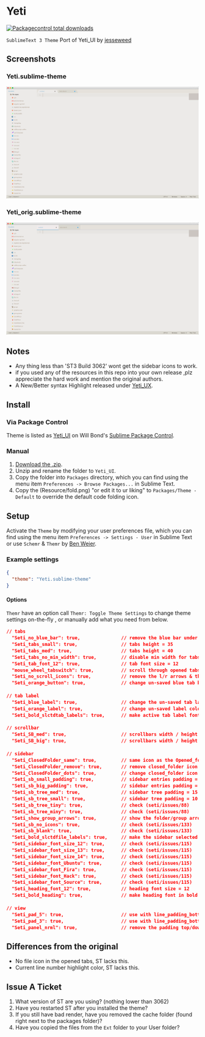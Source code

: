 # Yeti

[![Packagecontrol total downloads](https://img.shields.io/packagecontrol/dt/Yeti_UI.svg?style=flat-square)](https://packagecontrol.io/packages/Yeti_UI/)

`SublimeText 3 Theme` Port of Yeti_UI by [jesseweed](https://github.com/jesseweed/yeti-ui)

## Screenshots

### Yeti.sublime-theme

![Yeti Screenshot](./Resource/screenshot-1.png)

### Yeti_orig.sublime-theme

![Yeti Screenshot](./Resource/screenshot-2.png)

## Notes

* Any thing less than 'ST3 Build 3062' wont get the sidebar icons to work.
* if you used any of the resources in this repo into your own release ,plz appreciate the hard work and mention the original authors.
* A New/Better syntax Highlight released under [Yeti_UX](https://packagecontrol.io/packages/Yeti_UX).

## Install

### Via Package Control

Theme is listed as [Yeti_UI](https://packagecontrol.io/packages/Yeti_UI) on Will Bond's [Sublime Package Control](https://packagecontrol.io).

### Manual

1. [Download the .zip](https://github.com/ctf0/Yeti_ST3/archive/master.zip).
2. Unzip and rename the folder to `Yeti_UI`.
3. Copy the folder into `Packages` directory, which you can find using the menu item `Preferences -> Browse Packages...` in Sublime Text.
4. Copy the (Resource/fold.png) "or edit it to ur liking" to `Packages/Theme - Default` to override the default code folding icon.

## Setup

Activate the `Theme` by modifying your user preferences file, which you can find using the menu item `Preferences -> Settings - User` in Sublime Text or use `Schemr` & `Themr` by [Ben Weier](https://github.com/benweier).

### Example settings

```json
{
  "theme": "Yeti.sublime-theme"
}
```

#### Options

`Themr` have an option call ``Themr: Toggle Theme Settings`` to change theme settings on-the-fly , or manually add what you need from below.

```json
// tabs
  "Seti_no_blue_bar": true,               // remove the blue bar under the un-saved tabs
  "Seti_tabs_small": true,                // tabs height = 35
  "Seti_tabs_med": true,                  // tabs height = 40
  "Seti_tabs_no_min_width": true,         // disable min width for tabs (issues/223)
  "Seti_tab_font_12": true,               // tab font size = 12
  "mouse_wheel_tabswitch": true,          // scroll through opened tabs
  "Seti_no_scroll_icons": true,           // remove the l/r arrows & the drop down button, effective when ("enable_tab_scrolling": true)
  "Seti_orange_button": true,             // change un-saved blue tab buttons to orange

// tab label
  "Seti_blue_label": true,                // change the un-saved tab label to blue
  "Seti_orange_label": true,		      // change un-saved label color to orange
  "Seti_bold_slctdtab_labels": true,      // make active tab label font in bold

// scrollbar
  "Seti_SB_med": true,                    // scrollbars width / height = 6
  "Seti_SB_big": true,                    // scrollbars width / height = 10

// sidebar
  "Seti_ClosedFolder_same": true,         // same icon as the Opened_folder
  "Seti_ClosedFolder_remove": true,       // remove closed_folder icon
  "Seti_ClosedFolder_dots": true,         // change closed_folder icon to dot
  "Seti_sb_small_padding": true,          // sidebar entries padding = 3
  "Seti_sb_big_padding": true,            // sidebar entries padding = 10
  "Seti_sb_tree_med": true,               // sidebar tree padding = 15
  "Seti_sb_tree_small": true,             // sidebar tree padding = 10
  "Seti_sb_tree_tiny": true,              // check (seti/issues/88)
  "Seti_sb_tree_miny": true,              // check (seti/issues/88)
  "Seti_show_group_arrows": true,         // show the folder/group arrows in sidebar
  "Seti_sb_no_icons": true,               // check (seti/issues/133)
  "Seti_sb_blank": true,                  // check (seti/issues/133)
  "Seti_bold_slctdfile_labels": true,     // make the sidebar selected file text in bold
  "Seti_sidebar_font_size_12": true,      // check (seti/issues/115)
  "Seti_sidebar_font_size_13": true,      // check (seti/issues/115)
  "Seti_sidebar_font_size_14": true,      // check (seti/issues/115)
  "Seti_sidebar_font_Ubuntu": true,       // check (seti/issues/115)
  "Seti_sidebar_font_Fira": true,         // check (seti/issues/115)
  "Seti_sidebar_font_Hack": true,         // check (seti/issues/115)
  "Seti_sidebar_font_Source": true,       // check (seti/issues/115)
  "Seti_heading_font_12": true,           // heading font size = 12
  "Seti_bold_heading": true,              // make heading font in bold

// view
  "Seti_pad_5": true,                     // use with line_padding_bottom / line_padding_top = 5
  "Seti_pad_3": true,                     // use with line_padding_bottom / line_padding_top = 3
  "Seti_panel_nrml": true,                // remove the padding top/down from quick panel
```

## Differences from the original

* No file icon in the opened tabs, ST lacks this.
* Current line number highlight color, ST lacks this.

## Issue A Ticket

1. What version of ST are you using? (nothing lower than 3062)
2. Have you restarted ST after you installed the theme?
3. If you still have bad render, have you removed the cache folder (found right next to the packages folder)?
4. Have you copied the files from the `Ext` folder to your User folder?
